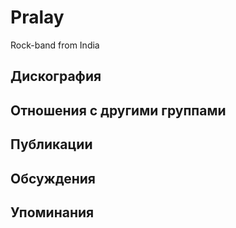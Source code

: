 # Pralay

Rock-band from India

## Дискография


## Отношения с другими группами


## Публикации


## Обсуждения


## Упоминания

